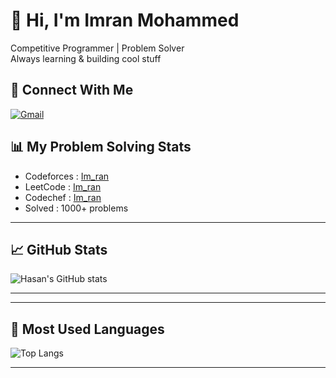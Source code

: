 # 👋 Hi, I'm Imran Mohammed

  
 Competitive Programmer | Problem Solver   
 Always learning & building cool stuff

## 📌 Connect With Me

[![Gmail](https://img.shields.io/badge/Email-D14836?logo=gmail&logoColor=white)](mailto:imranmohammed5220@gmail.com)




## 📊 My Problem Solving Stats

-  Codeforces : [Im_ran](https://codeforces.com/profile/Im_ran)
-  LeetCode   : [Im_ran](https://leetcode.com/u/imran_rs/)
-  Codechef   : [Im_ran](https://www.codechef.com/users/rakib_20)
-  Solved     : 1000+ problems


---

## 📈 GitHub Stats

![Hasan's GitHub stats](https://github-readme-stats.vercel.app/api?username=smhasan20&show_icons=true&theme=tokyonight)

---



---

## 🧮 Most Used Languages

![Top Langs](https://github-readme-stats.vercel.app/api/top-langs/?username=smhasan20&layout=compact&theme=tokyonight)

---

